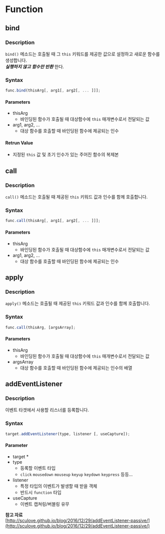 # Function

## bind

### Description

`bind()` 메소드는 호출될 때 그 `this` 키워드를 제공한 값으로 설정하고 새로운 함수를 생성합니다.  
_**실행하지 않고 함수만 반환**_ 한다.

### Syntax

```javascript
func.bind(thisArg[, arg1[, arg2[, ... ]]];
```

#### Parameters

* thisArg
  * 바인딩된 함수가 호출될 때 대상함수에 `this` 매개변수로서 전달되는 값 
* arg1, arg2, ...
  *  대상 함수를 호출할 때 바인딩된 함수에 제공되는 인수

#### Retrun Value

* 지정된 `this` 값 및 초기 인수가 있는 주어진 함수의 복제본 

## call

### Description

`call()` 메소드는 호출될 때 제공된 `this` 키워드 값과 인수를 함께 호출합니다.

### Syntax

```javascript
func.call(thisArg[, arg1[, arg2[, ... ]]];
```

#### Parameters

* thisArg
  * 바인딩된 함수가 호출될 때 대상함수에 `this` 매개변수로서 전달되는 값 
* arg1, arg2, ...
  *  대상 함수를 호출할 때 바인딩된 함수에 제공되는 인수

## apply

### Description

`apply()` 메소드는 호출될 때 제공된 `this` 키워드 값과 인수를 함께 호출합니다.

### Syntax

```javascript
func.call(thisArg, [argsArray];
```

#### Parameters

* thisArg
  * 바인딩된 함수가 호출될 때 대상함수에 `this` 매개변수로서 전달되는 값 
* argsArray
  *  대상 함수를 호출할 때 바인딩된 함수에 제공되는 인수의 배열

## addEventListener

### Description

이벤트 타겟에서 사용할 리스너를 등록합니다. 

### Syntax

```javascript
target.addEventListener(type, listener [, useCapture]);
```

#### Parameter

* target
  * 
* type
  * 등록할 이벤트 타입 
  * `click` `mousedown` `mouseup` `keyup` `keydown` `keypress`  등등...
* listener
  * 특정 타입의 이벤트가 발생할 때 받을 객체
  * 반드시 `function` 타입 
* useCapture
  * 이벤트 캡쳐링/버블링 유무 

**참고 자료**   
[http://sculove.github.io/blog/2016/12/29/addEventListener-passive/](http://sculove.github.io/blog/2016/12/29/addEventListener-passive/)

